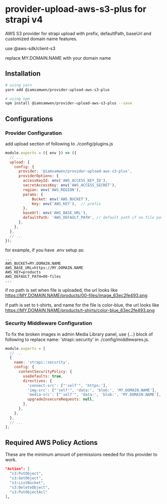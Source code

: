 # provider-upload-aws-s3-plus for strapi v4

AWS S3 provider for strapi upload with prefix, defaultPath, baseUrl and customized domain name features.

use @aws-sdk/client-s3

replace MY.DOMAIN.NAME with your domain name

## Installation

```bash
# using yarn
yarn add @iamsamwen/provider-upload-aws-s3-plus

# using npm
npm install @iamsamwen/provider-upload-aws-s3-plus --save
```

## Configurations

### Provider Configuration

add upload section of following to ./config/plugins.js

```js
module.exports = ({ env }) => ({
  // ...
  upload: {
    config: {
      provider: '@iamsamwen/provider-upload-aws-s3-plus',
      providerOptions: {
        accessKeyId: env('AWS_ACCESS_KEY_ID'),
        secretAccessKey: env('AWS_ACCESS_SECRET'),
        region: env('AWS_REGION'),
        params: {
            Bucket: env('AWS_BUCKET'),
            Key: env('AWS_KEY'),  // prefix 
        },
        baseUrl: env('AWS_BASE_URL'),
        defaultPath: 'AWS_DEFAULT_PATH', // default path if no file path provided
      },
    },
  },
  // ...
});

```

for example, if you have .env setup as:
```
...
AWS_BUCKET=MY.DOMAIN.NAME
AWS_BASE_URL=https://MY.DOMAIN.NAME
AWS_KEY=products
AWS_DEFAULT_PATH=00-files
...
```

if no path is set when file is uploaded, the url looks like https://MY.DOMAIN.NAME/products/00-files/image_63ec2fe493.png

if path is set to t-shirts, and name for the file is color-blue, the url looks like https://MY.DOMAIN.NAME/products/t-shirts/color-blue_63ec2fe493.png

### Security Middleware Configuration

To fix the broken images in admin Media Library panel, use {...} block of following to replace name: 'strapi::security' in ./config/middlewares.js.

```js
module.exports = [
  // ...
  {
    name: 'strapi::security',
    config: {
      contentSecurityPolicy: {
        useDefaults: true,
        directives: {
          'connect-src': ["'self'", 'https:'],
          'img-src': ["'self'", 'data:', 'blob:', 'MY.DOMAIN.NAME'],
          'media-src': ["'self'", 'data:', 'blob:', 'MY.DOMAIN.NAME'],
          upgradeInsecureRequests: null,
        },
      },
    },
  },
  // ...
];
```

## Required AWS Policy Actions

These are the minimum amount of permissions needed for this provider to work.

```json
"Action": [
  "s3:PutObject",
  "s3:GetObject",
  "s3:ListBucket",
  "s3:DeleteObject",
  "s3:PutObjectAcl"
],
```
